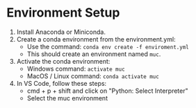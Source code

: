 # Environment Setup

1. Install Anaconda or Miniconda.
2. Create a conda environment from the environment.yml:
    - Use the command: `conda env create -f enviroment.yml`
    - This should create an environment named `muc`. 
3. Activate the conda environment:
    - Windows command: `activate muc` 
    - MacOS / Linux command: `conda activate muc`
4. In VS Code, follow these steps:
    - cmd + p + shift and click on "Python: Select Interpreter"
    - Select the muc environment
